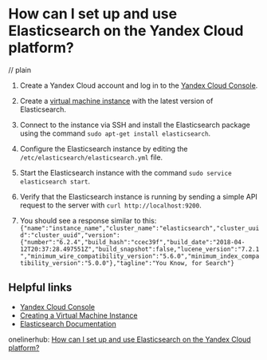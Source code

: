 # How can I set up and use Elasticsearch on the Yandex Cloud platform?
// plain

1. Create a Yandex Cloud account and log in to the [Yandex Cloud Console](https://console.cloud.yandex.ru/).

2. Create a [virtual machine instance](https://cloud.yandex.ru/docs/compute/concepts/vm-create) with the latest version of Elasticsearch.

3. Connect to the instance via SSH and install the Elasticsearch package using the command `sudo apt-get install elasticsearch`.

4. Configure the Elasticsearch instance by editing the `/etc/elasticsearch/elasticsearch.yml` file.

5. Start the Elasticsearch instance with the command `sudo service elasticsearch start`.

6. Verify that the Elasticsearch instance is running by sending a simple API request to the server with `curl http://localhost:9200`.

7. You should see a response similar to this: `{"name":"instance_name","cluster_name":"elasticsearch","cluster_uuid":"cluster_uuid","version":{"number":"6.2.4","build_hash":"ccec39f","build_date":"2018-04-12T20:37:28.497551Z","build_snapshot":false,"lucene_version":"7.2.1","minimum_wire_compatibility_version":"5.6.0","minimum_index_compatibility_version":"5.0.0"},"tagline":"You Know, for Search"}`

## Helpful links
- [Yandex Cloud Console](https://console.cloud.yandex.ru/)
- [Creating a Virtual Machine Instance](https://cloud.yandex.ru/docs/compute/concepts/vm-create)
- [Elasticsearch Documentation](https://www.elastic.co/guide/en/elasticsearch/reference/current/index.html)

onelinerhub: [How can I set up and use Elasticsearch on the Yandex Cloud platform?](https://onelinerhub.com/elasticsearch/how-can-i-set-up-and-use-elasticsearch-on-the-yandex-cloud-platform)